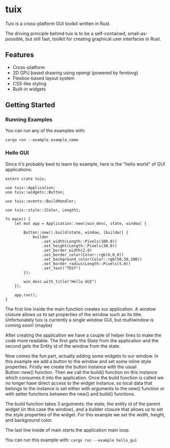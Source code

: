 # tuix
Tuix is a cross-platform GUI toolkit written in Rust.

The driving principle behind tuix is to be a self-contained, small-as-possible, but still fast, toolkit for creating graphical user interfaces in Rust. 

## Features

 - Cross-platform
 - 2D GPU based drawing using opengl (powered by femtovg)
 - Flexbox-based layout system
 - CSS-like styling
 - Built-in widgets

## Getting Started

### Running Examples

You can run any of the examples with:
```
cargo run --example example_name
```

### Hello GUI
Since it's probably best to learn by example, here is the "hello world" of GUI applications:

```
extern crate tuix;

use tuix::Application;
use tuix::widgets::Button;

use tuix::events::BuildHandler;

use tuix::style::{Color, Length};

fn main() {
    let mut app = Application::new(|win_desc, state, window| {

        Button::new().build(state, window, |builder| {
            builder
                .set_width(Length::Pixels(100.0))
                .set_height(Length::Pixels(30.0))
                .set_border_width(2.0)
                .set_border_color(Color::rgb(0,0,0))
                .set_background_color(Color::rgb(50,50,100))
                .set_border_radius(Length::Pixels(5.0))
                .set_text("TEST")
        });        

        win_desc.with_title("Hello GUI")
    });
        
    app.run();
}
```

The first line inside the main function creates our application. A window closure allows us to set properties of the window such as its title. Unfortunately tuix is currently a single window GUI, but multiwindow is coming soon! (maybe)

After creating the application we have a couple of helper lines to make the code more readable. The first gets the State from the application and the second gets the Entity id of the window from the state.

Now comes the fun part, actually adding some widgets to our window. In this example we add a button to the window and set some inline style properties. Firstly we create the button instance with the usual Button::new() function. Then we call the build() function on this instance which consumes it into the application. Once the build function is called we no longer have direct access to the widget instance, so local data that belongs to the instance is set either with arguments to the new() function or with setter functions between the new() and build() functions.

The build function takes 3 arguments: the state, the entity id of the parent widget (in this case the window), and a builder closure that allows us to set the style properties of the widget. For this example we set the width, height, and background color.

The last line inside of main starts the application main loop.

You can run this example with: ```cargo run --example hello_gui```


